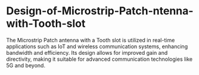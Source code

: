 # Design-of-Microstrip-Patch-ntenna-with-Tooth-slot
The Microstrip Patch antenna with a Tooth slot is utilized in real-time applications such as IoT and wireless communication systems, enhancing bandwidth and efficiency. Its design allows for improved gain and directivity, making it suitable for advanced communication technologies like 5G and beyond.

